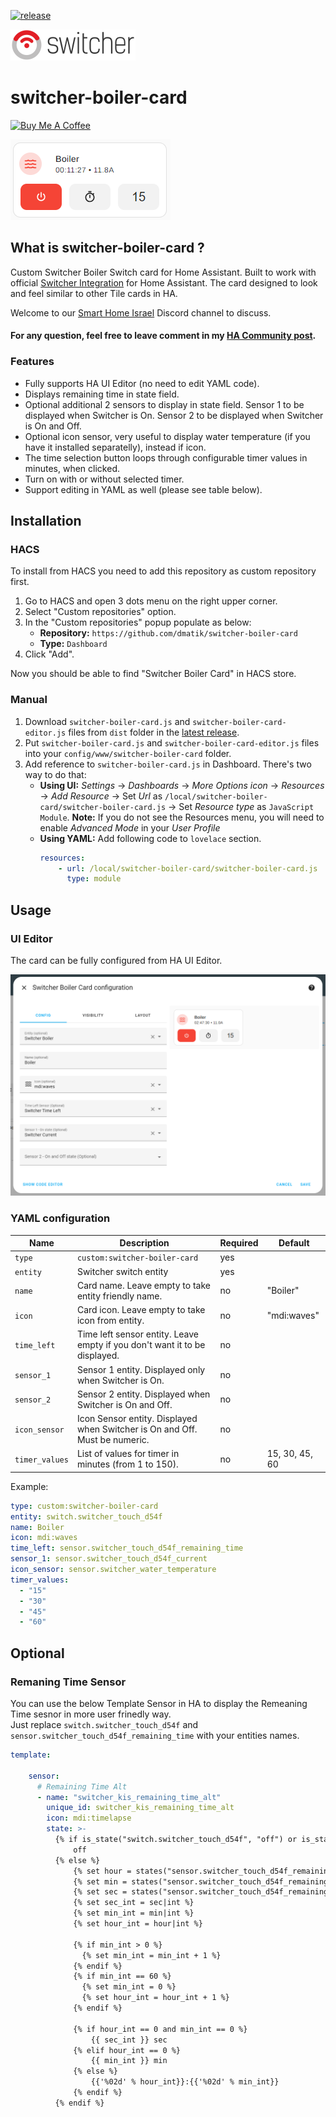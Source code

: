 [![release][release-badge]][release-url]

![alt text](https://github.com/dmatik/switcher-boiler-card/blob/main/images/Switcher_logo_200.png "Logo")

# switcher-boiler-card

<a href="https://www.buymeacoffee.com/bg7MaEJHc" target="_blank"><img src="https://www.buymeacoffee.com/assets/img/custom_images/white_img.png" alt="Buy Me A Coffee" style="height: auto !important;width: auto !important;" ></a>

![alt text](https://github.com/dmatik/switcher-boiler-card/blob/main/images/switcher_boiler_card.png "Switcher Boiler Card")

## What is switcher-boiler-card ?

Custom Switcher Boiler Switch card for Home Assistant.
Built to work with official [Switcher Integration](https://www.home-assistant.io/integrations/switcher_kis/) for Home Assistant.
The card designed to look and feel similar to other Tile cards in HA.

Welcome to our [Smart Home Israel](https://discord.gg/ayZ3Kkg) Discord channel to discuss.
#### For any question, feel free to leave comment in my [HA Community post](https://community.home-assistant.io/t/lovelace-switcher-boiler-card/826475).


### Features

-   Fully supports HA UI Editor (no need to edit YAML code).
-   Displays remaining time in state field.
-   Optional additional 2 sensors to display in state field. Sensor 1 to be displayed when Switcher is On. Sensor 2 to be displayed when Switcher is On and Off.
-   Optional icon sensor, very useful to display water temperature (if you have it installed separatelly), instead if icon.
-   The time selection button loops through configurable timer values in minutes, when clicked.
-   Turn on with or without selected timer.
-   Support editing in YAML as well (please see table below).

## Installation

### HACS

To install from HACS you need to add this repository as custom repository first.

1. Go to HACS and open 3 dots menu on the right upper corner.
2. Select "Custom repositories" option.
3. In the "Custom repositories" popup populate as below:
    - **Repository:** `https://github.com/dmatik/switcher-boiler-card`
    - **Type:** `Dashboard`
4. Click "Add".

Now you should be able to find "Switcher Boiler Card" in HACS store.

### Manual

1. Download `switcher-boiler-card.js` and `switcher-boiler-card-editor.js` files from `dist` folder in the [latest release][release-url].
2. Put `switcher-boiler-card.js` and `switcher-boiler-card-editor.js` files into your `config/www/switcher-boiler-card` folder.
3. Add reference to `switcher-boiler-card.js` in Dashboard. There's two way to do that:
    - **Using UI:** _Settings_ → _Dashboards_ → _More Options icon_ → _Resources_ → _Add Resource_ → Set _Url_ as `/local/switcher-boiler-card/switcher-boiler-card.js` → Set _Resource type_ as `JavaScript Module`.
      **Note:** If you do not see the Resources menu, you will need to enable _Advanced Mode_ in your _User Profile_
    - **Using YAML:** Add following code to `lovelace` section.
        ```yaml
        resources:
            - url: /local/switcher-boiler-card/switcher-boiler-card.js
              type: module
        ```

## Usage

### UI Editor
The card can be fully configured from HA UI Editor.

![alt text](https://github.com/dmatik/switcher-boiler-card/blob/main/images/switcher_editor.png "Switcher Boiler Card Editor")


### YAML configuration


|        Name          |                        Description                                                    |             Required             |             Default             |
| -------------------- | ------------------------------------------------------------------------------------- | -------------------------------- | ------------------------------- |
| `type`               | `custom:switcher-boiler-card`                                                         | yes                              |                                 |
| `entity`             | Switcher switch entity                                                                | yes                              |                                 |
| `name`               | Card name. Leave empty to take entity friendly name.                                  | no                               | "Boiler"                        |
| `icon`               | Card icon. Leave empty to take icon from entity.                                      | no                               | "mdi:waves"                     |
| `time_left`          | Time left sensor entity. Leave empty if you don't want it to be displayed.            | no                               |                                 | 
| `sensor_1`           | Sensor 1 entity. Displayed only when Switcher is On.                                  | no                               |                                 |
| `sensor_2`           | Sensor 2 entity. Displayed when Switcher is On and Off.                               | no                               |                                 |
| `icon_sensor`        | Icon Sensor entity. Displayed when Switcher is On and Off. Must be numeric.           | no                               |                                 |
| `timer_values`       | List of values for timer in minutes (from 1 to 150).                                  | no                               | 15, 30, 45, 60                  |

Example:

```yaml
type: custom:switcher-boiler-card
entity: switch.switcher_touch_d54f
name: Boiler
icon: mdi:waves
time_left: sensor.switcher_touch_d54f_remaining_time
sensor_1: sensor.switcher_touch_d54f_current
icon_sensor: sensor.switcher_water_temperature
timer_values:
  - "15"
  - "30"
  - "45"
  - "60"
```

## Optional

### Remaning Time Sensor

You can use the below Template Sensor in HA to display the Remeaning Time sesnor in more user frinedly way.  
Just replace `switch.switcher_touch_d54f` and `sensor.switcher_touch_d54f_remaining_time` with your entities names.

```yaml
template:

    sensor:
      # Remaining Time Alt
      - name: "switcher_kis_remaining_time_alt"
        unique_id: switcher_kis_remaining_time_alt
        icon: mdi:timelapse
        state: >-
          {% if is_state("switch.switcher_touch_d54f", "off") or is_state("sensor.switcher_touch_d54f_remaining_time", "00:00:00") %}
              off
          {% else %}
              {% set hour = states("sensor.switcher_touch_d54f_remaining_time").split(':')[0] %}
              {% set min = states("sensor.switcher_touch_d54f_remaining_time").split(':')[1] %}
              {% set sec = states("sensor.switcher_touch_d54f_remaining_time").split(':')[2] %}
              {% set sec_int = sec|int %}
              {% set min_int = min|int %}
              {% set hour_int = hour|int %}

              {% if min_int > 0 %}
                {% set min_int = min_int + 1 %}
              {% endif %}
              {% if min_int == 60 %}
                {% set min_int = 0 %}
                {% set hour_int = hour_int + 1 %}
              {% endif %}

              {% if hour_int == 0 and min_int == 0 %}
                  {{ sec_int }} sec
              {% elif hour_int == 0 %}
                  {{ min_int }} min
              {% else %}
                  {{'%02d' % hour_int}}:{{'%02d' % min_int}}
              {% endif %}
          {% endif %}
```


<!-- Badges -->
[hacs-badge]: https://img.shields.io/badge/hacs-default-orange.svg?style=flat-square
[release-badge]: https://img.shields.io/github/v/release/dmatik/switcher-boiler-card?style=flat-square


<!-- References -->
[hacs-url]: https://github.com/hacs/integration
[home-assistant]: https://www.home-assistant.io/
[release-url]: https://github.com/dmatik/switcher-boiler-card/releases
